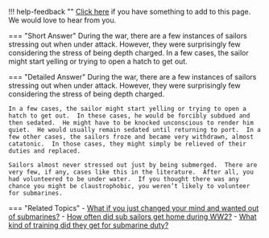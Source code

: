 !!! help-feedback ""
    [Click here](https://other.example.com/feedback) if you have something to add to this page. We would love to hear from you.

=== "Short Answer"
    During the war, there are a few instances of sailors stressing out when under attack. However, they were surprisingly few considering the stress of being depth charged. In a few cases, the sailor might start yelling or trying to open a hatch to get out.

=== "Detailed Answer"
    During the war, there are a few instances of sailors stressing out when under attack.  However, they were surprisingly few considering the stress of being depth charged.
    
    In a few cases, the sailor might start yelling or trying to open a hatch to get out.  In these cases, he would be forcibly subdued and then sedated.  He might have to be knocked unconscious to render him quiet.  He would usually remain sedated until returning to port.  In a few other cases, the sailors froze and became very withdrawn, almost catatonic.  In those cases, they might simply be relieved of their duties and replaced.
    
    Sailors almost never stressed out just by being submerged.  There are very few, if any, cases like this in the literature.  After all, you had volunteered to be under water.  If you thought there was any chance you might be claustrophobic, you weren’t likely to volunteer for submarines.

=== "Related Topics"
    - [What if you just changed your mind and wanted out of submarines?](./what-if-you-just-changed-your-mind-and-wanted-out-of-submarines.md)
    - [How often did sub sailors get home during WW2?](./how-often-did-sub-sailors-get-home-during-ww2.md)
    - [What kind of training did they get for submarine duty?](./what-kind-of-training-did-they-get-for-submarine-duty.md)
